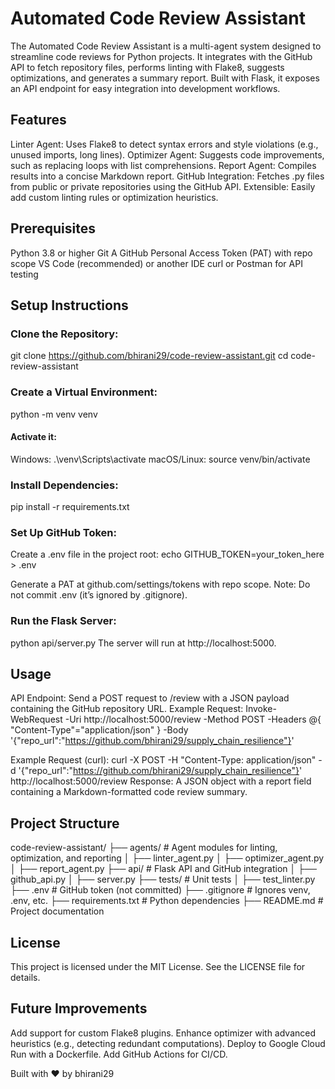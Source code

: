 # Automated Code Review Assistant
The Automated Code Review Assistant is a multi-agent system designed to streamline code reviews for Python projects. It integrates with the GitHub API to fetch repository files, performs linting with Flake8, suggests optimizations, and generates a summary report. Built with Flask, it exposes an API endpoint for easy integration into development workflows.

## Features
Linter Agent: Uses Flake8 to detect syntax errors and style violations (e.g., unused imports, long lines).
Optimizer Agent: Suggests code improvements, such as replacing loops with list comprehensions.
Report Agent: Compiles results into a concise Markdown report.
GitHub Integration: Fetches .py files from public or private repositories using the GitHub API.
Extensible: Easily add custom linting rules or optimization heuristics.

## Prerequisites
Python 3.8 or higher
Git
A GitHub Personal Access Token (PAT) with repo scope
VS Code (recommended) or another IDE
curl or Postman for API testing

## Setup Instructions
### Clone the Repository:
git clone https://github.com/bhirani29/code-review-assistant.git
cd code-review-assistant

### Create a Virtual Environment:
python -m venv venv

#### Activate it:
Windows: .\venv\Scripts\activate
macOS/Linux: source venv/bin/activate

### Install Dependencies:
pip install -r requirements.txt

### Set Up GitHub Token:
Create a .env file in the project root:
echo GITHUB_TOKEN=your_token_here > .env

Generate a PAT at github.com/settings/tokens with repo scope.
Note: Do not commit .env (it’s ignored by .gitignore).

### Run the Flask Server:
python api/server.py
The server will run at http://localhost:5000.

## Usage
API Endpoint: Send a POST request to /review with a JSON payload containing the GitHub repository URL.
Example Request:
Invoke-WebRequest -Uri http://localhost:5000/review -Method POST -Headers @{ "Content-Type"="application/json" } -Body '{"repo_url":"https://github.com/bhirani29/supply_chain_resilience"}'

Example Request (curl):
curl -X POST -H "Content-Type: application/json" -d '{"repo_url":"https://github.com/bhirani29/supply_chain_resilience"}' http://localhost:5000/review
Response: A JSON object with a report field containing a Markdown-formatted code review summary.

## Project Structure
code-review-assistant/
├── agents/                 # Agent modules for linting, optimization, and reporting
│   ├── linter_agent.py
│   ├── optimizer_agent.py
│   ├── report_agent.py
├── api/                    # Flask API and GitHub integration
│   ├── github_api.py
│   ├── server.py
├── tests/                  # Unit tests
│   ├── test_linter.py
├── .env                   # GitHub token (not committed)
├── .gitignore             # Ignores venv, .env, etc.
├── requirements.txt        # Python dependencies
├── README.md              # Project documentation

## License
This project is licensed under the MIT License. See the LICENSE file for details.

## Future Improvements
Add support for custom Flake8 plugins.
Enhance optimizer with advanced heuristics (e.g., detecting redundant computations).
Deploy to Google Cloud Run with a Dockerfile.
Add GitHub Actions for CI/CD.

Built with ❤️ by bhirani29